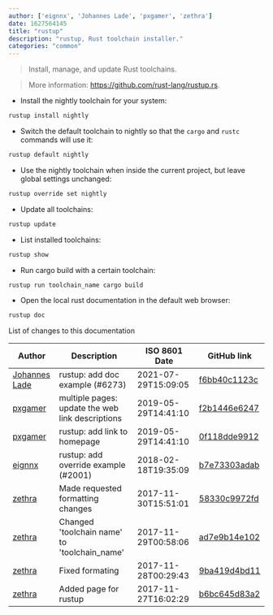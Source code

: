 ```yaml
---
author: ['eignnx', 'Johannes Lade', 'pxgamer', 'zethra']
date: 1627564145
title: "rustup"
description: "rustup, Rust toolchain installer."
categories: "common"
---
```

> Install, manage, and update Rust toolchains.

> More information: <https://github.com/rust-lang/rustup.rs>.

- Install the nightly toolchain for your system:

```bash
rustup install nightly
```

- Switch the default toolchain to nightly so that the `cargo` and `rustc` commands will use it:

```bash
rustup default nightly
```

- Use the nightly toolchain when inside the current project, but leave global settings unchanged:

```bash
rustup override set nightly
```

- Update all toolchains:

```bash
rustup update
```

- List installed toolchains:

```bash
rustup show
```

- Run cargo build with a certain toolchain:

```bash
rustup run toolchain_name cargo build
```

- Open the local rust documentation in the default web browser:

```bash
rustup doc
```
List of changes to this documentation


Author | Description | ISO 8601 Date | GitHub link
------|-----|-----|-----
[Johannes Lade](mailto:johannes.lade@yahoo.com) | rustup: add doc example (#6273) | 2021-07-29T15:09:05 | [f6bb40c1123c](https://github.com/tldr-pages/tldr/commit/f6bb40c1123c96cab38c59f6bcf43009482e899f)
[pxgamer](mailto:owzie123@gmail.com) | multiple pages: update the web link descriptions | 2019-05-29T14:41:10 | [f2b1446e6247](https://github.com/tldr-pages/tldr/commit/f2b1446e6247d3e794ee6577dee0c867dfc9af26)
[pxgamer](mailto:owzie123@gmail.com) | rustup: add link to homepage | 2019-05-29T14:41:10 | [0f118dde9912](https://github.com/tldr-pages/tldr/commit/0f118dde9912ad0eb789e5f0e8882c692ac73fe1)
[eignnx](mailto:34199632+eignnx@users.noreply.github.com) | rustup: add override example (#2001) | 2018-02-18T19:35:09 | [b7e73303adab](https://github.com/tldr-pages/tldr/commit/b7e73303adab0f8bc2b763154ff6762ef820212a)
[zethra](mailto:jediben97@gmail.com) | Made requested formatting changes | 2017-11-30T15:51:01 | [58330c9972fd](https://github.com/tldr-pages/tldr/commit/58330c9972fd8e578c285fe90d8eb275cbc6b748)
[zethra](mailto:jediben97@gmail.com) | Changed 'toolchain name' to 'toolchain_name' | 2017-11-29T00:58:06 | [ad7e9b14e102](https://github.com/tldr-pages/tldr/commit/ad7e9b14e10270cd16e530f2908b517705d52c29)
[zethra](mailto:jediben97@gmail.com) | Fixed formating | 2017-11-28T00:29:43 | [9ba419d4bd11](https://github.com/tldr-pages/tldr/commit/9ba419d4bd11cfc79b5a596e91dcb0ed9f9c2544)
[zethra](mailto:jediben97@gmail.com) | Added page for rustup | 2017-11-27T16:02:29 | [b6bc645d83a2](https://github.com/tldr-pages/tldr/commit/b6bc645d83a2e1e7ab75f89fcc610ec0dbb826a2)

